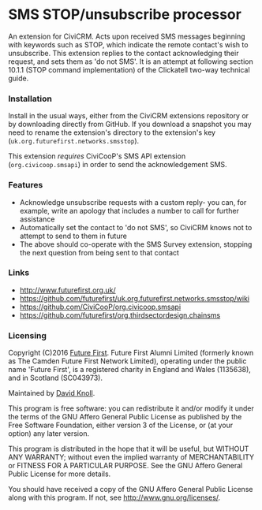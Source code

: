 # SMS STOP/unsubscribe processor
An extension for CiviCRM.
Acts upon received SMS messages beginning with keywords such as STOP,
which indicate the remote contact's wish to unsubscribe. This extension
replies to the contact acknowledging their request, and sets them as
'do not SMS'. It is an attempt at following section 10.1.1
(STOP command implementation) of the Clickatell two-way technical guide.

### Installation
Install in the usual ways, either from the CiviCRM extensions repository or
by downloading directly from GitHub. If you download a snapshot you may need
to rename the extension's directory to the extension's key
(`uk.org.futurefirst.networks.smsstop`).

This extension *requires* CiviCooP's SMS API extension (`org.civicoop.smsapi`)
in order to send the acknowledgement SMS.

### Features
* Acknowledge unsubscribe requests with a custom reply- you can, for example,
write an apology that includes a number to call for further assistance
* Automatically set the contact to 'do not SMS', so CiviCRM knows not to
attempt to send to them in future
* The above should co-operate with the SMS Survey extension, stopping the next
question from being sent to that contact

### Links
* <http://www.futurefirst.org.uk/>
* <https://github.com/futurefirst/uk.org.futurefirst.networks.smsstop/wiki>
* <https://github.com/CiviCooP/org.civicoop.smsapi>
* <https://github.com/futurefirst/org.thirdsectordesign.chainsms>

### Licensing
Copyright (C)2016 [Future First](http://www.futurefirst.org.uk/).
Future First Alumni Limited (formerly known as The Camden Future First Network
Limited), operating under the public name 'Future First', is a registered
charity in England and Wales (1135638), and in Scotland (SC043973).

Maintained by [David Knoll](mailto:david@futurefirst.org.uk).

This program is free software: you can redistribute it and/or modify
it under the terms of the GNU Affero General Public License as published by
the Free Software Foundation, either version 3 of the License, or
(at your option) any later version.

This program is distributed in the hope that it will be useful,
but WITHOUT ANY WARRANTY; without even the implied warranty of
MERCHANTABILITY or FITNESS FOR A PARTICULAR PURPOSE.  See the
GNU Affero General Public License for more details.

You should have received a copy of the GNU Affero General Public License
along with this program.  If not, see <http://www.gnu.org/licenses/>.

